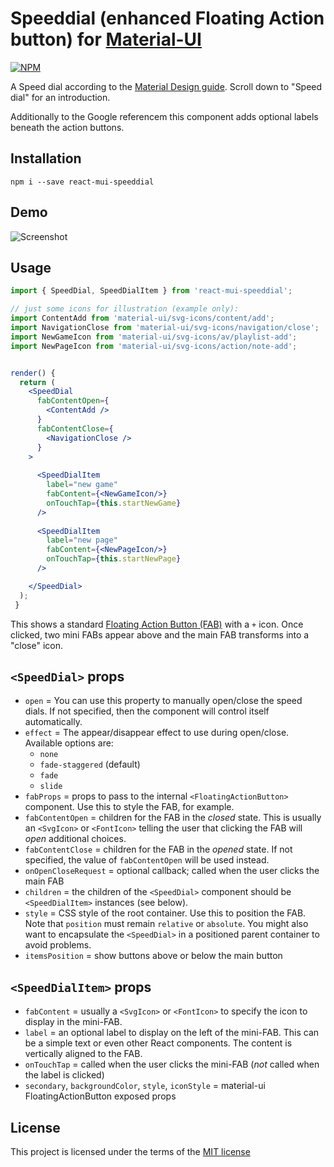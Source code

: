 # Speeddial (enhanced Floating Action button) for [Material-UI](https://github.com/callemall/material-ui)

[![NPM](https://nodei.co/npm/react-mui-speeddial.png)](https://npmjs.org/package/react-mui-speeddial)

A Speed dial according to the [Material Design guide](https://material.google.com/components/buttons-floating-action-button.html#buttons-floating-action-button-transitions). Scroll down to "Speed dial" 
for an introduction.

Additionally to the Google referencem this component adds optional labels 
beneath the action buttons.
 
## Installation

```
npm i --save react-mui-speeddial
```

## Demo

![Screenshot](https://i.imgur.com/cPkQOfH.gif)

## Usage

```jsx
import { SpeedDial, SpeedDialItem } from 'react-mui-speeddial';

// just some icons for illustration (example only):
import ContentAdd from 'material-ui/svg-icons/content/add';
import NavigationClose from 'material-ui/svg-icons/navigation/close';
import NewGameIcon from 'material-ui/svg-icons/av/playlist-add';
import NewPageIcon from 'material-ui/svg-icons/action/note-add';


render() {
  return (
    <SpeedDial
      fabContentOpen={
        <ContentAdd />
      }
      fabContentClose={
        <NavigationClose />
      }
    >
    
      <SpeedDialItem
        label="new game"
        fabContent={<NewGameIcon/>}
        onTouchTap={this.startNewGame}
      />
      
      <SpeedDialItem
        label="new page"
        fabContent={<NewPageIcon/>}
        onTouchTap={this.startNewPage}
      />

    </SpeedDial>
  );
 }

```

This shows a standard [Floating Action Button (FAB)](http://www.material-ui.com/#/components/floating-action-button)
with a `+` icon. Once clicked, two mini FABs appear above and the main FAB
transforms into a "close" icon.

## `<SpeedDial>` props

 - `open` = You can use this property to manually open/close the speed dials.
  If not specified, then the component will control itself automatically.
 - `effect` = The appear/disappear effect to use during open/close. Available
  options are: 
   - `none`
   - `fade-staggered` (default)
   - `fade`
   - `slide`
 - `fabProps` = props to pass to the internal `<FloatingActionButton>` 
  component. Use this to style the FAB, for example.
 - `fabContentOpen` = children for the FAB in the *closed* state. This is 
  usually an `<SvgIcon>` or `<FontIcon>` telling the user that clicking the 
  FAB will *open* additional choices.
 - `fabContentClose` = children for the FAB in the *opened* state. If not 
  specified, the value of `fabContentOpen` will be used instead.
 - `onOpenCloseRequest` = optional callback; called when the user clicks 
  the main FAB  
 - `children` = the children of the `<SpeedDial>` component should be 
  `<SpeedDialItem>` instances (see below). 
 - `style` = CSS style of the root container. Use this to position the FAB. 
  Note that `position` must remain `relative` or `absolute`. You might also 
  want to encapsulate the `<SpeedDial>` in a positioned parent container to 
  avoid problems. 
 - `itemsPosition` = show buttons above or below the main button
  
## `<SpeedDialItem>` props

 - `fabContent` = usually a `<SvgIcon>` or `<FontIcon>` to specify the icon 
  to display in the mini-FAB.
 - `label` = an optional label to display on the left of the mini-FAB. This 
  can be a simple text or even other React components. The content is 
  vertically aligned to the FAB.
 - `onTouchTap` = called when the user clicks the mini-FAB (*not* called when
  the label is clicked)
 - `secondary`, `backgroundColor`, `style`, `iconStyle` = material-ui FloatingActionButton exposed props

## License
This project is licensed under the terms of the [MIT license](LICENSE)
